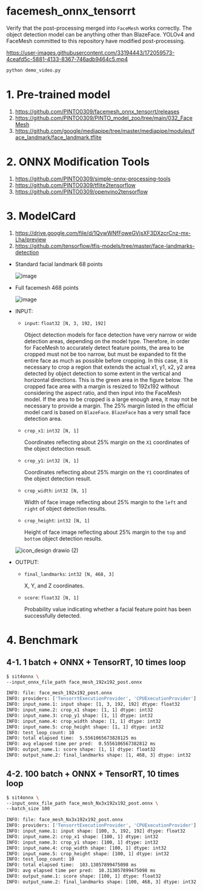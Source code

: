 # facemesh_onnx_tensorrt
Verify that the post-processing merged into `FaceMesh` works correctly. The object detection model can be anything other than BlazeFace. YOLOv4 and FaceMesh committed to this repository have modified post-processing.

https://user-images.githubusercontent.com/33194443/172059573-4ceafd5c-5881-4133-8367-746adb9464c5.mp4

```bash
python demo_video.py
```

# 1. Pre-trained model
1. https://github.com/PINTO0309/facemesh_onnx_tensorrt/releases
2. https://github.com/PINTO0309/PINTO_model_zoo/tree/main/032_FaceMesh
3. https://github.com/google/mediapipe/tree/master/mediapipe/modules/face_landmark/face_landmark.tflite

# 2. ONNX Modification Tools
1. https://github.com/PINTO0309/simple-onnx-processing-tools
2. https://github.com/PINTO0309/tflite2tensorflow
3. https://github.com/PINTO0309/openvino2tensorflow

# 3. ModelCard

1. https://drive.google.com/file/d/1QvwWNfFoweGVjsXF3DXzcrCnz-mx-Lha/preview
2. https://github.com/tensorflow/tfjs-models/tree/master/face-landmarks-detection

- Standard facial landmark 68 points

  ![image](https://user-images.githubusercontent.com/33194443/172013276-3b640648-8bfd-4d2a-b435-4dc610ebc0bb.png)

- Full facemesh 468 points

  ![image](https://user-images.githubusercontent.com/33194443/172013054-4a826611-cb5b-4dfb-ab14-addf0acaa06e.png)

- INPUT:
  - `input`: `float32 [N, 3, 192, 192]`

    Object detection models for face detection have very narrow or wide detection areas, depending on the model type. Therefore, in order for FaceMesh to accurately detect feature points, the area to be cropped must not be too narrow, but must be expanded to fit the entire face as much as possible before cropping. In this case, it is necessary to crop a region that extends the actual x1, y1, x2, y2 area detected by object detection to some extent in the vertical and horizontal directions. This is the green area in the figure below. The cropped face area with a margin is resized to 192x192 without considering the aspect ratio, and then input into the FaceMesh model. If the area to be cropped is a large enough area, it may not be necessary to provide a margin. The 25% margin listed in the official model card is based on `BlazeFace`. `BlazeFace` has a very small face detection area.
  - `crop_x1`: `int32 [N, 1]`

    Coordinates reflecting about 25% margin on the `X1` coordinates of the object detection result.
  - `crop_y1`: `int32 [N, 1]`

    Coordinates reflecting about 25% margin on the `Y1` coordinates of the object detection result.
  - `crop_width`: `int32 [N, 1]`

    Width of face image reflecting about 25% margin to the `left` and `right` of object detection results.
  - `crop_height`: `int32 [N, 1]`

    Height of face image reflecting about 25% margin to the `top` and `bottom` object detection results.
  
  ![icon_design drawio (2)](https://user-images.githubusercontent.com/33194443/172016342-f67b3e28-db0e-4d2d-af12-2ef38b08395b.png)

- OUTPUT:
  - `final_landmarks`: `int32 [N, 468, 3]`

    X, Y, and Z coordinates.
  - `score`: `float32 [N, 1]`

    Probability value indicating whether a facial feature point has been successfully detected.

# 4. Benchmark
## 4-1. 1 batch + ONNX + TensorRT, 10 times loop
```bash
$ sit4onnx \
--input_onnx_file_path face_mesh_192x192_post.onnx

INFO: file: face_mesh_192x192_post.onnx
INFO: providers: ['TensorrtExecutionProvider', 'CPUExecutionProvider']
INFO: input_name.1: input shape: [1, 3, 192, 192] dtype: float32
INFO: input_name.2: crop_x1 shape: [1, 1] dtype: int32
INFO: input_name.3: crop_y1 shape: [1, 1] dtype: int32
INFO: input_name.4: crop_width shape: [1, 1] dtype: int32
INFO: input_name.5: crop_height shape: [1, 1] dtype: int32
INFO: test_loop_count: 10
INFO: total elapsed time:  5.5561065673828125 ms
INFO: avg elapsed time per pred:  0.5556106567382812 ms
INFO: output_name.1: score shape: [1, 1] dtype: float32
INFO: output_name.2: final_landmarks shape: [1, 468, 3] dtype: int32
```
## 4-2. 100 batch + ONNX + TensorRT, 10 times loop
```bash
$ sit4onnx \
--input_onnx_file_path face_mesh_Nx3x192x192_post.onnx \
--batch_size 100

INFO: file: face_mesh_Nx3x192x192_post.onnx
INFO: providers: ['TensorrtExecutionProvider', 'CPUExecutionProvider']
INFO: input_name.1: input shape: [100, 3, 192, 192] dtype: float32
INFO: input_name.2: crop_x1 shape: [100, 1] dtype: int32
INFO: input_name.3: crop_y1 shape: [100, 1] dtype: int32
INFO: input_name.4: crop_width shape: [100, 1] dtype: int32
INFO: input_name.5: crop_height shape: [100, 1] dtype: int32
INFO: test_loop_count: 10
INFO: total elapsed time:  103.13057899475098 ms
INFO: avg elapsed time per pred:  10.313057899475098 ms
INFO: output_name.1: score shape: [100, 1] dtype: float32
INFO: output_name.2: final_landmarks shape: [100, 468, 3] dtype: int32
```

